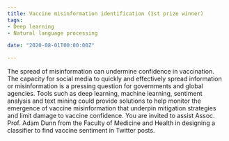 ```yaml
---
title: Vaccine misinformation identification (1st prize winner)
tags:
- Deep learning
- Natural language processing

date: "2020-08-01T00:00:00Z"

---
```


The spread of misinformation can undermine confidence in vaccination. The capacity for social media to quickly and effectively spread information or misinformation is a pressing question for governments and global agencies. Tools such as deep learning, machine learning, sentiment analysis and text mining could provide solutions to help monitor the emergence of vaccine misinformation that underpin mitigation strategies and limit damage to vaccine confidence. You are invited to assist Assoc. Prof. Adam Dunn from the Faculty of Medicine and Health in designing a classifier to find vaccine sentiment in Twitter posts.